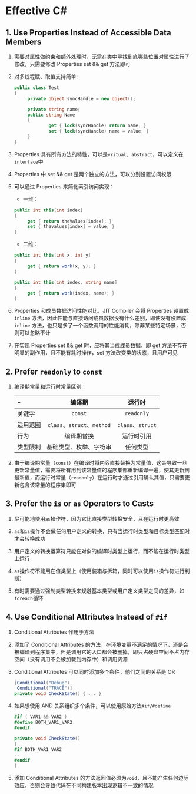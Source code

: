 # Effective C#

## 1. Use Properties Instead of Accessible Data Members

1. 需要对属性做约束和额外处理时，无需在类中寻找到底哪些位置对属性进行了修改，只需要修改 Properties set && get 方法即可

2. 对多线程赋、取值支持简单:

   ```c#
   public class Test
   {
        private object syncHandle = new object();

        private string name;
        public string Name
        {
                get { lock(syncHandle) return name; }
                set { lock(syncHandle) name = value; }
        }
   }
   ```

3. Properties 具有所有方法的特性，可以是`vritual`、`abstract`，可以定义在`interface`中

4. Properties 中 set && get 是两个独立的方法，可以分别设置访问权限

5. 可以通过 Properties 来简化索引访问实现：

   - 一维：

   ```c#
   public int this[int index]
   {
        get { return theValues[index]; }
        set { thevalues[index] = value; }
   }
   ```

   - 二维：

   ```c#
   public int this[int x, int y]
   {
        get { return work(x, y); }
   }

   public int this[int index, string name]
   {
        get { return work(index, name); }
   }
   ```

6. Properties 和成员数据访问性能对比，JIT Compiler 会将 Properties 设置成 `inline` 方法，因此性能与直接访问成员数据没有什么差别，即使没有设置成 `inline` 方法，也只是多了一个函数调用的性能消耗，除非某些特定场景，否则可以忽略不计

7. 在实现 Properties set && get 时，应将其当成成员数据，即 get 方法不存在明显的副作用，且不能有耗时操作，set 方法改变类的状态，且用户可见

## 2. Prefer `readonly` to `const`

1. 编译期常量和运行时常量区别：

    |-|编译期|运行时|
    |:---|:---:|:---:|
    |关键字|`const`|`readonly`|
    |适用范围|`class`、`struct`、`method`|`class`、`struct`|
    |行为|编译期替换|运行时引用|
    |类型限制|基础类型、枚举、字符串|任何类型|

2. 由于编译期常量（`const`）在编译时将内容直接替换为常量值，这会导致一旦更新常量值，需要将所有用到该常量值的程序集都重新编译一遍，使其更新到最新值，而运行时常量（`readonly`）在运行时才通过引用确认其值，只需要更新包含该常量的程序集即可

## 3. Prefer the `is` or `as` Operators to Casts

1. 尽可能地使用`as`操作符，因为它比直接类型转换安全，且在运行时更高效

2. `as`和`is`操作不会做任何用户定义的转换，只有当运行时类型和目标类型匹配时才会转换成功

3. 用户定义的转换运算符只能在对象的编译时类型上运行，而不能在运行时类型上运行

4. `as`操作符不能用在值类型上（使用装箱与拆箱，同时可以使用`is`操作符进行判断）

5. 有时需要通过强制类型转换来规避基本类型或用户定义类型之间的差异，如`foreach`循环

## 4. Use Conditional Attributes Instead of `#if`

1. Conditional Attributes 作用于方法

2. 添加了 Conditional Attributes 的方法，在环境变量不满足的情况下，还是会被编译到程序集中，但是调用它的入口都会被删掉，即只占硬盘空间不占内存空间（没有调用不会被加载到内存中）和调用资源

3. Conditional Attributes 可以同时添加多个条件，他们之间的关系是 OR

    ```c#
    [Conditional("Debug"),
     Conditional("TRACE")]
    private void CheckState() { ... }
    ```
4. 如果想使用 AND 关系组织多个条件，可以使用原始方法`#if/#define`

    ```c#
    #if ( VAR1 && VAR2 )
    #define BOTH_VAR1_VAR2
    #endif

    private void CheckState()
    {
    #if BOTH_VAR1_VAR2
    ...
    #endif
    }
    ```

5. 添加 Conditional Attributes 的方法返回值必须为`void`，且不能产生任何边际效应，否则会导致代码在不同构建版本出现逻辑不一致的情况
